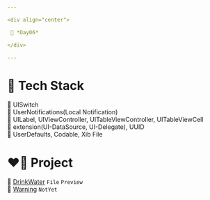 ```yaml
---

<div align="center">

 💚 *Day06*

</div>

---
```


# 🤖 Tech Stack
🍏 UISwitch  
🍏 UserNotifications(Local Notification)  
🍎 UILabel, UIViewController, UITableViewController, UITableViewCell  
🍎 extension(UI-DataSource, UI-Delegate), UUID  
🍎 UserDefaults, Codable, Xib File  

# ❤️‍🔥 Project
📂 [DrinkWater](https://github.com/DCherish/iOS_N_Swift/tree/main/Day06/DrinkWater) `File` `Preview`  
📁 [Warning](https://github.com/DCherish/iOS_N_Swift/tree/main/Day06/Warning) `NotYet`  
